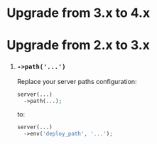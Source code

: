 # Upgrade from 3.x to 4.x



# Upgrade from 2.x to 3.x

  1. ### `->path('...')`   
     Replace your server paths configuration:
     ```php
     server(...)
       ->path(...);
     ```
     to:
     ```php 
     server(...)
       ->env('deploy_path', '...');
     ```
